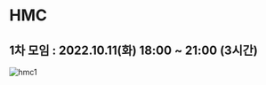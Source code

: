 
# HMC
## 1차 모임 : 2022.10.11(화) 18:00 ~ 21:00 (3시간)

![hmc1](https://user-images.githubusercontent.com/80819675/195215045-d7eca538-0b04-431a-b9af-ed7f442fb252.jpg)
